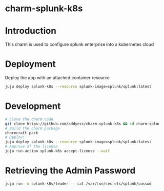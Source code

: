 # charm-splunk-k8s

Introduction
============

This charm is used to configure splunk enterprise into a kubernetes cloud

Deployment
==========
Deploy the app with an attached container resource
```bash
juju deploy splunk-k8s --resource splunk-image=splunk/splunk:latest
```

Development
===========
```bash
# Clone the charm code
git clone https://github.com/addyess/charm-splunk-k8s && cd charm-splunk-k8s
# Build the charm package
charmcraft pack
# Deploy!
juju deploy splunk-k8s --resource splunk-image=splunk/splunk:latest
# Approve of the license
juju run-action splunk-k8s accept-license --wait
```

Retrieving the Admin Password
============================
```bash
juju run -u splunk-k8s/leader -- cat /var/run/secrets/splunk/passwd
```